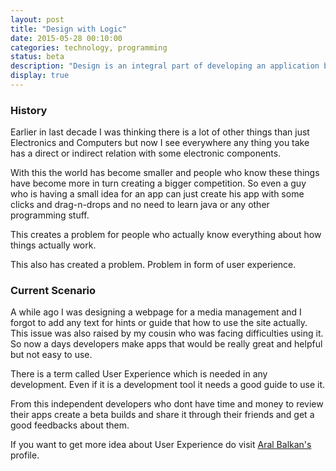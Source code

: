 ```yaml
---
layout: post
title: "Design with Logic"
date: 2015-05-28 00:10:00
categories: technology, programming
status: beta
description: "Design is an integral part of developing an application but also design should be secondary not a primary focus."
display: true
---
```


### History

Earlier in last decade I was thinking there is a lot of other things than just Electronics and Computers but now I see everywhere any thing you take has a direct or indirect relation with some electronic components.

With this the world has become smaller and people who know these things have become more in turn creating a bigger competition. So even a guy who is having a small idea for an app can just create his app with some clicks and drag-n-drops and no need to learn java or any other programming stuff.

This creates a problem for people who actually know everything about how things actually work.

This also has created a problem. Problem in form of user experience.

### Current Scenario

A while ago I was designing a webpage for a media management and I forgot to add any text for hints or guide that how to use the site actually. This issue was also raised by my cousin who was facing difficulties using it. So now a days developers make apps that would be really great and helpful but not easy to use.

There is a term called User Experience which is needed in any development. Even if it is a development tool it needs a good guide to use it.

From this independent developers who dont have time and money to review their apps create a beta builds and share it through their friends and get a good feedbacks about them.

If you want to get more idea about User Experience do visit [Aral Balkan's](https://ar.al/) profile.
